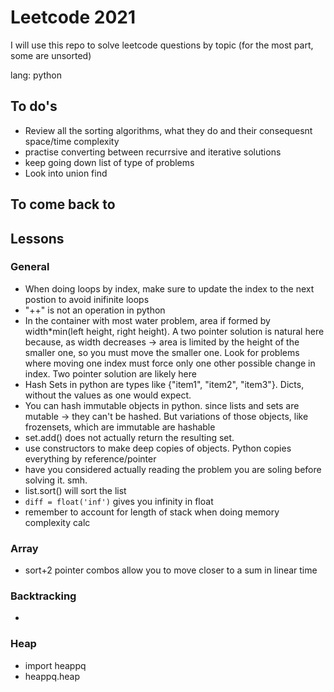 # Leetcode 2021
I will use this repo to solve leetcode questions by topic (for the most part, some are unsorted)

lang: python

## To do's
- Review all the sorting algorithms, what they do and their consequesnt space/time complexity
- practise converting between recurrsive and iterative solutions
- keep going down list of type of problems
- Look into union find


## To come back to

## Lessons
### General
- When doing loops by index, make sure to update the index to the next postion to avoid inifinite loops
- "++" is not an operation in python
- In the container with most water problem, area if formed by width*min(left height, right height). A two pointer solution is natural here because, as width decreases -> area is limited by the height of the smaller one, so you must move the smaller one. Look for problems where moving one index must force only one other possible change in index. Two pointer solution are likely here
- Hash Sets in python are types like {"item1", "item2", "item3"}. Dicts, without the values as one would expect. 
- You can hash immutable objects in python. since lists and sets are mutable -> they can't be hashed. But variations of those objects, like frozensets, which are immutable are hashable
- set.add() does not actually return the resulting set. 
- use constructors to make deep copies of objects. Python copies everything by reference/pointer
- have you considered actually reading the problem you are soling before solving it. smh.
- list.sort() will sort the list
- `diff = float('inf')` gives you infinity in float
- remember to account for length of stack when doing memory complexity calc

### Array
- sort+2 pointer combos allow you to move closer to a sum in linear time

### Backtracking
- 

### Heap
- import heappq
- heappq.heap




